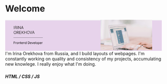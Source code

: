 <h1>Welcome</h1>

<img align="center" src="Untitled.png" height="100" width="600">
I'm Irina Orekhova from Russia, and I build layouts of webpages. I'm constantly working on quality and consistency of my projects, accumulating new knowlege. I really enjoy what I'm doing.

###

##### HTML / CSS / JS











